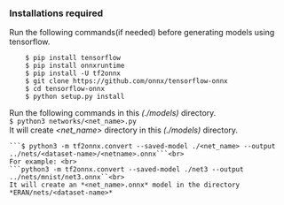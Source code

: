 ### Installations required

Run the following commands(if needed) before generating models using tensorflow.<br>
```
	$ pip install tensorflow
	$ pip install onnxruntime
	$ pip install -U tf2onnx
	$ git clone https://github.com/onnx/tensorflow-onnx
	$ cd tensorflow-onnx
	$ python setup.py install
```

Run the following commands in this *(./models)* directory.<br>
	```$ python3 networks/<net_name>.py```<br>
	It will create *<net_name>* directory in this *(./models)* directory.<br>

	```$ python3 -m tf2onnx.convert --saved-model ./<net_name> --output ../nets/<dataset-name>/<netname>.onnx```<br>
	For example: <br>
	```python3 -m tf2onnx.convert --saved-model ./net3 --output ../nets/mnist/net3.onnx``<br>
	It will create an *<net_name>.onnx* model in the directory *ERAN/nets/<dataset-name>*
